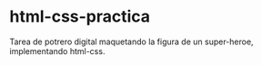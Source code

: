 # html-css-practica
Tarea de potrero digital maquetando la figura de un super-heroe, implementando html-css.
